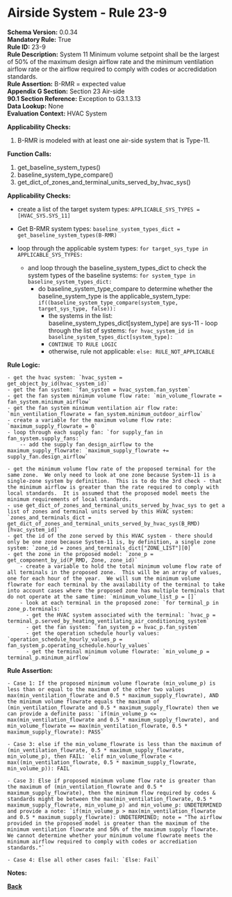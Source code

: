 
# Airside System - Rule 23-9 

**Schema Version:** 0.0.34  
**Mandatory Rule:** True  
**Rule ID:** 23-9  
**Rule Description:** System 11 Minimum volume setpoint shall be the largest of 50% of the maximum design airflow rate and the minimum ventilation airflow rate or the airflow required to comply with codes or accredidation standards.      
**Rule Assertion:** B-RMR = expected value  
**Appendix G Section:** Section 23 Air-side  
**90.1 Section Reference:** Exception to G3.1.3.13  
**Data Lookup:** None  
**Evaluation Context:** HVAC System  

**Applicability Checks:**  

1. B-RMR is modeled with at least one air-side system that is Type-11.  

**Function Calls:**  

1. get_baseline_system_types()
2. baseline_system_type_compare()
3. get_dict_of_zones_and_terminal_units_served_by_hvac_sys()

**Applicability Checks:**  
- create a list of the target system types: `APPLICABLE_SYS_TYPES = [HVAC_SYS.SYS_11]`
- Get B-RMR system types: `baseline_system_types_dict = get_baseline_system_types(B-RMR)`

- loop through the applicable system types: `for target_sys_type in APPLICABLE_SYS_TYPES:`
    - and loop through the baseline_system_types_dict to check the system types of the baseline systems: `for system_type in baseline_system_types_dict:`
        - do baseline_system_type_compare to determine whether the baseline_system_type is the applicable_system_type: `if((baseline_system_type_compare(system_type, target_sys_type, false)):`
            - the systems in the list: baseline_system_types_dict[system_type] are sys-11 - loop through the list of systems: `for hvac_system_id in baseline_system_types_dict[system_type]:`
            - `CONTINUE TO RULE LOGIC`
            - otherwise, rule not applicable: `else: RULE_NOT_APPLICABLE`
 
**Rule Logic:**  

    - get the hvac system: `hvac_system = get_object_by_id(hvac_system_id)`  
    - get the fan system: `fan_system = hvac_system.fan_system`  
    - get the fan system minimum volume flow rate: `min_volume_flowrate = fan_system.minimum_airflow`  
    - get the fan system minimum ventilation air flow rate: `min_ventilation_flowrate = fan_system.minimum_outdoor_airflow`  
    - create a variable for the maximum volume flow rate: `maximum_supply_flowrate = 0`  
    - loop through each supply fan: `for supply_fan in fan_system.supply_fans:`  
        -- add the supply fan design_airflow to the maximum_supply_flowrate: `maximum_supply_flowrate += supply_fan.design_airflow`  

    - get the minimum volume flow rate of the proposed terminal for the same zone.  We only need to look at one zone because System-11 is a single-zone system by definition.  This is to do the 3rd check - that the minimum airflow is greater than the rate required to comply with local standards.  It is assumed that the proposed model meets the minimum requirements of local standards.  
    - use get_dict_of_zones_and_terminal_units_served_by_hvac_sys to get a list of zones and terminal units served by this HVAC system: `zones_and_terminals_dict = get_dict_of_zones_and_terminal_units_served_by_hvac_sys(B_RMD)[hvac_system_id]`
    - get the id of the zone served by this HVAC system - there should only be one zone because System-11 is, by definition, a single zone system: `zone_id = zones_and_terminals_dict["ZONE_LIST"][0]`
    - get the zone in the proposed model: `zone_p = get_component_by_id(P_RMD, Zone, zone_id)`
        - create a variable to hold the total minimum volume flow rate of all terminals in the proposed zone.  This will be an array of values, one for each hour of the year.  We will sum the minimum volume flowrate for each terminal by the availability of the terminal to take into account cases where the proposed zone has multiple terminals that do not operate at the same time: `minimum_volume_list_p = []`
        - look at each terminal in the proposed zone: `for terminal_p in zone_p.terminals:`
          - get the HVAC system associated with the terminal: `hvac_p = terminal_p.served_by_heating_ventilating_air_conditioning_system`
          - get the fan system: `fan_system_p = hvac_p.fan_system`
          - get the operation schedule hourly values: `operation_schedule_hourly_values_p = fan_system_p.operating_schedule.hourly_values`
          - get the terminal minimum volume flowrate: `min_volume_p = terminal_p.minimum_airflow`
 
  **Rule Assertion:**  
  
    - Case 1: If the proposed minimum volume flowrate (min_volume_p) is less than or equal to the maximum of the other two values max(min_ventilation_flowrate and 0.5 * maximum_supply_flowrate), AND the minimum volume flowrate equals the maximum of (min_ventilation_flowrate and 0.5 * maximum_supply_flowrate) then we can provide a definite pass: `if(min_volume_p <= max(min_ventilation_flowrate and 0.5 * maximum_supply_flowrate), and min_volume_flowrate == max(min_ventilation_flowrate, 0.5 * maximum_supply_flowrate): PASS`

    - Case 3: else if the min_volume_flowrate is less than the maximum of (min_ventilation_flowrate, 0.5 * maximum_supply_flowrate, min_volume_p), then FAIL: `elif min_volume_flowrate < max((min_ventilation_flowrate, 0.5 * maximum_supply_flowrate, min_volume_p)): FAIL`

    - Case 3: Else if proposed minimum volume flow rate is greater than the maximum of (min_ventilation_flowrate and 0.5 * maximum_supply_flowrate), then the minimum flow required by codes & standards might be between the max(min_ventilation_flowrate, 0.5 * maximum_supply_flowrate, min_volume_p) and min_volume_p: UNDETERMINED and provide a note: `if(min_volume_p > max(min_ventilation_flowrate and 0.5 * maximum_supply_flowrate): UNDETERMINED; note = "The airflow provided in the proposed model is greater than the maximum of the minimum ventilation flowrate and 50% of the maximum supply flowrate.  We cannot determine whether your minimum volume flowrate meets the minimum airflow required to comply with codes or accrediation standards."`

    - Case 4: Else all other cases fail: `Else: Fail`
**Notes:**

**[Back](../_toc.md)**
